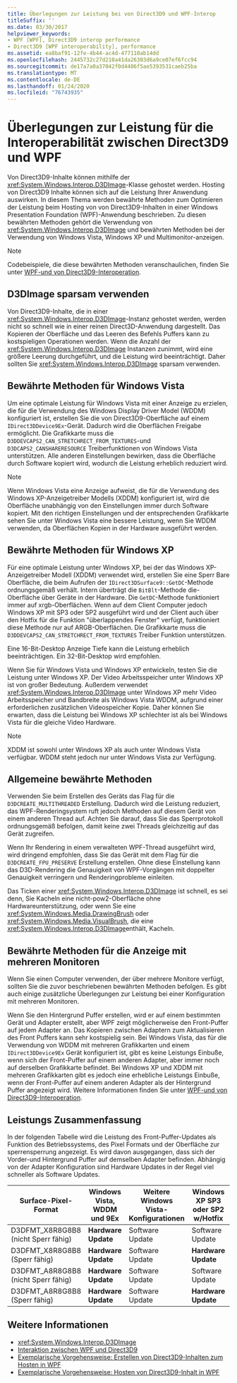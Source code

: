 ```yaml
---
title: Überlegungen zur Leistung bei von Direct3D9 und WPF-Interop
titleSuffix: ''
ms.date: 03/30/2017
helpviewer_keywords:
- WPF [WPF], Direct3D9 interop performance
- Direct3D9 [WPF interoperability], performance
ms.assetid: ea8baf91-12fe-4b44-ac4d-477110ab14dd
ms.openlocfilehash: 2445732c27d210a41da26303d6a9ce07ef6fcc94
ms.sourcegitcommit: de17a7a0a37042f0d4406f5ae5393531caeb25ba
ms.translationtype: MT
ms.contentlocale: de-DE
ms.lasthandoff: 01/24/2020
ms.locfileid: "76743935"
---
```

# <a name="performance-considerations-for-direct3d9-and-wpf-interoperability"></a>Überlegungen zur Leistung für die Interoperabilität zwischen Direct3D9 und WPF
Von Direct3D9-Inhalte können mithilfe der <xref:System.Windows.Interop.D3DImage>-Klasse gehostet werden. Hosting von Direct3D9 Inhalte können sich auf die Leistung Ihrer Anwendung auswirken. In diesem Thema werden bewährte Methoden zum Optimieren der Leistung beim Hosting von von Direct3D9-Inhalten in einer Windows Presentation Foundation (WPF)-Anwendung beschrieben. Zu diesen bewährten Methoden gehört die Verwendung von <xref:System.Windows.Interop.D3DImage> und bewährten Methoden bei der Verwendung von Windows Vista, Windows XP und Multimonitor-anzeigen.  
  
> [!NOTE]
> Codebeispiele, die diese bewährten Methoden veranschaulichen, finden Sie unter [WPF-und von Direct3D9-Interoperation](wpf-and-direct3d9-interoperation.md).  
  
## <a name="use-d3dimage-sparingly"></a>D3DImage sparsam verwenden  
 Von Direct3D9-Inhalte, die in einer <xref:System.Windows.Interop.D3DImage>-Instanz gehostet werden, werden nicht so schnell wie in einer reinen Direct3D-Anwendung dargestellt. Das Kopieren der Oberfläche und das Leeren des Befehls Puffers kann zu kostspieligen Operationen werden. Wenn die Anzahl der <xref:System.Windows.Interop.D3DImage> Instanzen zunimmt, wird eine größere Leerung durchgeführt, und die Leistung wird beeinträchtigt. Daher sollten Sie <xref:System.Windows.Interop.D3DImage> sparsam verwenden.  
  
## <a name="best-practices-on-windows-vista"></a>Bewährte Methoden für Windows Vista  
 Um eine optimale Leistung für Windows Vista mit einer Anzeige zu erzielen, die für die Verwendung des Windows Display Driver Model (WDDM) konfiguriert ist, erstellen Sie die von Direct3D9-Oberfläche auf einem `IDirect3DDevice9Ex`-Gerät. Dadurch wird die Oberflächen Freigabe ermöglicht. Die Grafikkarte muss die `D3DDEVCAPS2_CAN_STRETCHRECT_FROM_TEXTURES`-und `D3DCAPS2_CANSHARERESOURCE` Treiberfunktionen von Windows Vista unterstützen. Alle anderen Einstellungen bewirken, dass die Oberfläche durch Software kopiert wird, wodurch die Leistung erheblich reduziert wird.  
  
> [!NOTE]
> Wenn Windows Vista eine Anzeige aufweist, die für die Verwendung des Windows XP-Anzeigetreiber Modells (XDDM) konfiguriert ist, wird die Oberfläche unabhängig von den Einstellungen immer durch Software kopiert. Mit den richtigen Einstellungen und der entsprechenden Grafikkarte sehen Sie unter Windows Vista eine bessere Leistung, wenn Sie WDDM verwenden, da Oberflächen Kopien in der Hardware ausgeführt werden.  
  
## <a name="best-practices-on-windows-xp"></a>Bewährte Methoden für Windows XP  
 Für eine optimale Leistung unter Windows XP, bei der das Windows XP-Anzeigetreiber Modell (XDDM) verwendet wird, erstellen Sie eine Sperr Bare Oberfläche, die beim Aufrufen der `IDirect3DSurface9::GetDC`-Methode ordnungsgemäß verhält. Intern überträgt die `BitBlt`-Methode die-Oberfläche über Geräte in der Hardware. Die `GetDC`-Methode funktioniert immer auf xrgb-Oberflächen. Wenn auf dem Client Computer jedoch Windows XP mit SP3 oder SP2 ausgeführt wird und der Client auch über den Hotfix für die Funktion "überlappendes Fenster" verfügt, funktioniert diese Methode nur auf ARGB-Oberflächen. Die Grafikkarte muss die `D3DDEVCAPS2_CAN_STRETCHRECT_FROM_TEXTURES` Treiber Funktion unterstützen.  
  
 Eine 16-Bit-Desktop Anzeige Tiefe kann die Leistung erheblich beeinträchtigen. Ein 32-Bit-Desktop wird empfohlen.  
  
 Wenn Sie für Windows Vista und Windows XP entwickeln, testen Sie die Leistung unter Windows XP. Der Video Arbeitsspeicher unter Windows XP ist von großer Bedeutung. Außerdem verwendet <xref:System.Windows.Interop.D3DImage> unter Windows XP mehr Video Arbeitsspeicher und Bandbreite als Windows Vista WDDM, aufgrund einer erforderlichen zusätzlichen Videospeicher Kopie. Daher können Sie erwarten, dass die Leistung bei Windows XP schlechter ist als bei Windows Vista für die gleiche Video Hardware.  
  
> [!NOTE]
> XDDM ist sowohl unter Windows XP als auch unter Windows Vista verfügbar. WDDM steht jedoch nur unter Windows Vista zur Verfügung.  
  
## <a name="general-best-practices"></a>Allgemeine bewährte Methoden  
 Verwenden Sie beim Erstellen des Geräts das Flag für die `D3DCREATE_MULTITHREADED` Erstellung. Dadurch wird die Leistung reduziert, das WPF-Renderingsystem ruft jedoch Methoden auf diesem Gerät von einem anderen Thread auf. Achten Sie darauf, dass Sie das Sperrprotokoll ordnungsgemäß befolgen, damit keine zwei Threads gleichzeitig auf das Gerät zugreifen.  
  
 Wenn Ihr Rendering in einem verwalteten WPF-Thread ausgeführt wird, wird dringend empfohlen, dass Sie das Gerät mit dem Flag für die `D3DCREATE_FPU_PRESERVE` Erstellung erstellen. Ohne diese Einstellung kann das D3D-Rendering die Genauigkeit von WPF-Vorgängen mit doppelter Genauigkeit verringern und Renderingprobleme einleiten.  
  
 Das Ticken einer <xref:System.Windows.Interop.D3DImage> ist schnell, es sei denn, Sie Kacheln eine nicht-pow2-Oberfläche ohne Hardwareunterstützung, oder wenn Sie eine <xref:System.Windows.Media.DrawingBrush> oder <xref:System.Windows.Media.VisualBrush>, die eine <xref:System.Windows.Interop.D3DImage>enthält, Kacheln.  
  
## <a name="best-practices-for-multi-monitor-displays"></a>Bewährte Methoden für die Anzeige mit mehreren Monitoren  
 Wenn Sie einen Computer verwenden, der über mehrere Monitore verfügt, sollten Sie die zuvor beschriebenen bewährten Methoden befolgen. Es gibt auch einige zusätzliche Überlegungen zur Leistung bei einer Konfiguration mit mehreren Monitoren.  
  
 Wenn Sie den Hintergrund Puffer erstellen, wird er auf einem bestimmten Gerät und Adapter erstellt, aber WPF zeigt möglicherweise den Front-Puffer auf jedem Adapter an. Das Kopieren zwischen Adaptern zum Aktualisieren des Front Puffers kann sehr kostspielig sein. Bei Windows Vista, das für die Verwendung von WDDM mit mehreren Grafikkarten und einem `IDirect3DDevice9Ex` Gerät konfiguriert ist, gibt es keine Leistungs Einbuße, wenn sich der Front-Puffer auf einem anderen Adapter, aber immer noch auf derselben Grafikkarte befindet. Bei Windows XP und XDDM mit mehreren Grafikkarten gibt es jedoch eine erhebliche Leistungs Einbuße, wenn der Front-Puffer auf einem anderen Adapter als der Hintergrund Puffer angezeigt wird. Weitere Informationen finden Sie unter [WPF-und von Direct3D9-Interoperation](wpf-and-direct3d9-interoperation.md).  
  
## <a name="performance-summary"></a>Leistungs Zusammenfassung  
 In der folgenden Tabelle wird die Leistung des Front-Puffer-Updates als Funktion des Betriebssystems, des Pixel Formats und der Oberfläche zur sperrensperrung angezeigt. Es wird davon ausgegangen, dass sich der Vorder-und Hintergrund Puffer auf demselben Adapter befinden. Abhängig von der Adapter Konfiguration sind Hardware Updates in der Regel viel schneller als Software Updates.  
  
|Surface-Pixel-Format|Windows Vista, WDDM und 9Ex|Weitere Windows Vista-Konfigurationen|Windows XP SP3 oder SP2 w/Hotfix|Windows XP SP2|  
|--------------------------|---------------------------------|----------------------------------------|--------------------------------------|--------------------|  
|D3DFMT_X8R8G8B8 (nicht Sperr fähig)|**Hardware Update**|Software Update|Software Update|Software Update|  
|D3DFMT_X8R8G8B8 (Sperr fähig)|**Hardware Update**|Software Update|**Hardware Update**|**Hardware Update**|  
|D3DFMT_A8R8G8B8 (nicht Sperr fähig)|**Hardware Update**|Software Update|Software Update|Software Update|  
|D3DFMT_A8R8G8B8 (Sperr fähig)|**Hardware Update**|Software Update|**Hardware Update**|Software Update|  
  
## <a name="see-also"></a>Weitere Informationen

- <xref:System.Windows.Interop.D3DImage>
- [Interaktion zwischen WPF und Direct3D9](wpf-and-direct3d9-interoperation.md)
- [Exemplarische Vorgehensweise: Erstellen von Direct3D9-Inhalten zum Hosten in WPF](walkthrough-creating-direct3d9-content-for-hosting-in-wpf.md)
- [Exemplarische Vorgehensweise: Hosten von Direct3D9-Inhalt in WPF](walkthrough-hosting-direct3d9-content-in-wpf.md)
